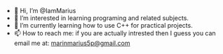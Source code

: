 - 👋 Hi, I’m @IamMarius
- 👀 I’m interested in learning programing and related subjects.
- 🌱 I’m currently learning how to use C++ for practical projects.
- 📫 How to reach me: if you are actually intrested then I guess you can email me at: marinmarius5p@gmail.com

<!---
IamMarius/IamMarius is a ✨ special ✨ repository because its `README.md` (this file) appears on your GitHub profile.
You can click the Preview link to take a look at your changes.
--->
